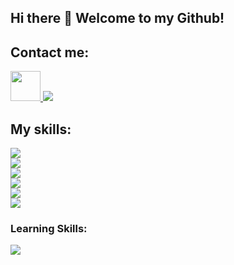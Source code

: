 ## Hi there 👋  Welcome to my Github!


  
## Contact me:

<p align="left">
<a href='https://t.me/ah_vahed'>
  <img src="https://user-images.githubusercontent.com/101007681/190468372-13a3d063-847e-46fe-9696-abed2da75dd3.svg" height=48px/>
<a/>
<a href='https://www.linkedin.com/in/amirhosein-vahed2000'>
  <img src="https://skillicons.dev/icons?i=linkedin&theme=light" />
<a/>
</p>
  
## My skills:

<p align="left">
  <img src="https://skillicons.dev/icons?i=python,go,cpp,js,ts&theme=light" />
  </br>
  <img src="https://skillicons.dev/icons?i=django,fastapi,express,vue,vite,graphql&theme=light" />
  </br>
  <img src="https://skillicons.dev/icons?i=postgres,mysql,sqlite,redis,mongodb&theme=light" />
  </br>
  <img src="https://skillicons.dev/icons?i=linux,docker,prometheus,postman&theme=light" />
  </br>
  <img src="https://skillicons.dev/icons?i=git,github,gitlab&theme=light" />
  </br>
  <img src="https://skillicons.dev/icons?i=arduino,raspberrypi&theme=light" />
</p>


### Learning Skills:

<p align="left">
  <img src="https://skillicons.dev/icons?i=nginx,kubernetes,null,aws,azure,gcp&theme=light" />
</p>
